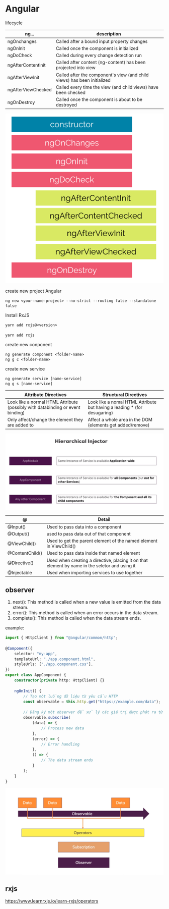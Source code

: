 # Angular

lifecycle

| ng...              | description                                                              |
| ------------------ | ------------------------------------------------------------------------ |
| ngOnchanges        | Called after a bound input property changes                              |
| ngOnlnit           | Called once the component is initialized                                 |
| ngDoCheck          | Called during every change detection run                                 |
| ngAfterContentlnit | Called after content (ng-content) has been projected into view           |
| ngAfterViewlnit    | Called after the component's view (and child views) has been initialized |
| ngAfterViewChecked | Called every time the view (and child views) have been checked           |
| ngOnDestroy        | Called once the component is about to be destroyed                       |

![Alt text](image.png)

create new project Angular

```terminal
ng new <your-name-project> --no-strict --routing false --standalone false
```

Install RxJS

```terminal
yarn add rxjs@<version>

yarn add rxjs
```

create new conponent

```terminal
ng generate component <folder-name>
ng g c <folder-name>
```

create new service

```terminal
ng generate service [name-service]
ng g s [name-service]
```

| Attribute Directives                                                           | Structural Directives                                                     |
| ------------------------------------------------------------------------------ | ------------------------------------------------------------------------- |
| Look like a normal HTML Attribute (possibly with databinding or event binding) | Look like a nomal HTML Attribute but having a leading \* (for desugaring) |
| Only affect/change the element they are added to                               | Affect a whole area in the DOM (elements get added/remove)                |

![Alt text](image-1.png)

| @               | Detail                                                                                         |
| --------------- | ---------------------------------------------------------------------------------------------- |
| @Input()        | Used to pass data into a component                                                             |
| @Output()       | used to pass data out of that component                                                        |
| @ViewChild()    | Used to get the parent element of the named element in ViewChild()                             |
| @ContentChild() | Used to pass data inside that named element                                                    |
| @Directive()    | Used when creating a directive, placing it on that element by name in the seletor and using it |
| @Injectable     | Used when importing services to use together                                                   |

## observer

1. next(): This method is called when a new value is emitted from the data stream.
2. error(): This method is called when an error occurs in the data stream.
3. complete(): This method is called when the data stream ends.

example:

```typescript
import { HttpClient } from "@angular/common/http";

@Component({
    selector: "my-app",
    templateUrl: "./app.component.html",
    styleUrls: ["./app.component.css"],
})
export class AppComponent {
    constructor(private http: HttpClient) {}

    ngOnInit() {
        // Tạo một luồng dữ liệu từ yêu cầu HTTP
        const observable = this.http.get("https://example.com/data");

        // Đăng ký một observer để xử lý các giá trị được phát ra từ luồng dữ liệu
        observable.subscribe(
            (data) => {
                // Process new data
            },
            (error) => {
                // Error handling
            },
            () => {
                // The data stream ends
            }
        );
    }
}
```

![Alt text](image-2.png)

## rxjs

https://www.learnrxjs.io/learn-rxjs/operators
